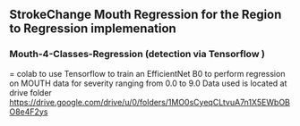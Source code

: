 ##  StrokeChange Mouth Regression for the Region to Regression implemenation

###  Mouth-4-Classes-Regression (detection via Tensorflow )
= colab to use Tensorflow to train an EfficientNet B0 to perform regression on MOUTH data for severity ranging from 0.0 to 9.0
Data used is located at drive folder https://drive.google.com/drive/u/0/folders/1MO0sCyeqCLtvuA7n1X5EWbOBO8e4F2ys
